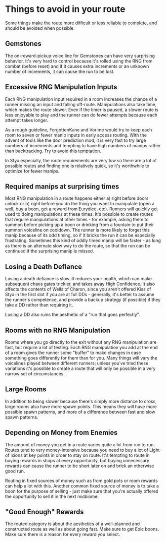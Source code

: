 Things to avoid in your route
=============================

Some things make the route more difficult or less reliable to complete, and should be avoided when
possible.

Gemstones
---------
The on-reward-pickup voice line for Gemstones can have very surprising behavior. It's very hard to
control because it's rolled using the RNG from combat (before reset) and if it causes extra increments
or an unknown number of increments, it can cause the run to be lost.

Excessive RNG Manipulation Inputs
---------------------------------
Each RNG manipulation input required in a room increases the chance of a
runner missing an input and falling off-route. Manipulations also take time,
which makes the route slower. Even if the timer is paused, a slower route is
less enjoyable to play and the runner can do fewer attempts because each
attempt takes longer.

As a rough guideline, ForgottenKane and Vorime would try to keep each room to
seven or fewer manip inputs in early access routing. With the advent of tools
like the door prediction mod, it is very fast to try large numbers of increments and tempting
to have high numbers of manips rather than backtracking. Try to avoid this temptation.

In Styx especially, the route requirements are very low so there are a lot of possible routes
and finding one is relatively quick, so it's worthwhile to optimize for fewer manips.

Required manips at surprising times
------------------------------------
Most RNG manipulation in a route happens either a) right before doors unlock or b) right
before you do the thing you want to manipulate (open a well, buy a boon, get a reward from
Eurydice, etc). Runners will quickly get used to doing manipulations at these times. It's possible
to create routes that require manipulations at other times - for example, asking them to summon
before picking up a boon or drinking from a fountain to put their summon voiceline on cooldown.
The runner is more likely to forget this manip because of its odd timing, so if it bricks the run
it can be especially frustrating. Sometimes this kind of oddly timed manip will be faster - as long
as there is an alternate slow way to do the route, so that the run can be continued if the surprising
manip is missed.

Losing a Death Defiance
-----------------------
Losing a death defiance is slow. It reduces your health, which can make subsequent chaos gates trickier, and
takes away High Confidence. It also affects the contents of Wells of Charon, since you aren't offered Kiss of Styx
in the first slot if you are at full DDs - generally, it's better to assume the runner's competence, and provide a
backup strategy (if possible) if they take a DD rather than requiring it.

Losing a DD also ruins the aesthetic of a "run that goes perfectly".

Rooms with no RNG Manipulation
------------------------------
Rooms where you go directly to the exit without any RNG manipulation are fast, but require a
lot of testing. Each RNG manipulation you add at the end of a room gives the runner some
"buffer" to make changes in case something goes differently for them than for you. Many things
will vary the voicelines played between different runners; unless you've tried these variations
it's possible to create a route that will only be possible in a very narrow set of circumstances.

Large Rooms
-----------
In addition to being slower because there's simply more distance to cross, large rooms also
have more spawn points. This means they will have more possible spawn patterns, and more of
a difference between fast and slow spawn patterns.

Depending on Money from Enemies
-------------------------------
The amount of money you get in a route varies quite a lot from run to run. Routes tend
to very money-intensive because you need to buy a lot of Light of Ixions at key points
in order to stay on route. It's tempting to route in buying rewards in shops at every
opportunity, but buying unnecessary rewards can cause the runner to be short later on and
brick an otherwise good run. 

Routing in fixed sources of money such as from gold pots or room rewards can help a lot with
this. Another common fixed source of money is to take a boon for the purpose of selling -
just make sure that you're actually offered the opportunity to sell it in the next midbiome.

"Good Enough" Rewards
---------------------
The routed category is about the aesthetics of a well-planned and constructed route
as well as about going fast. Make sure to get Epic boons. Make sure there is a reason
for every reward you select.
